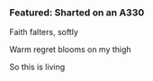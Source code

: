 ### Featured: Sharted on an A330

Faith falters, softly

Warm regret blooms on my thigh

So this is living
